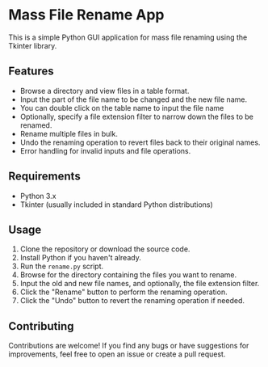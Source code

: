 # Mass File Rename App

This is a simple Python GUI application for mass file renaming using the Tkinter library.

## Features

- Browse a directory and view files in a table format.
- Input the part of the file name to be changed and the new file name.
- You can double click on the table name to input the file name
- Optionally, specify a file extension filter to narrow down the files to be renamed.
- Rename multiple files in bulk.
- Undo the renaming operation to revert files back to their original names.
- Error handling for invalid inputs and file operations.

## Requirements

- Python 3.x
- Tkinter (usually included in standard Python distributions)

## Usage

1. Clone the repository or download the source code.
2. Install Python if you haven't already.
3. Run the `rename.py` script.
4. Browse for the directory containing the files you want to rename.
5. Input the old and new file names, and optionally, the file extension filter.
6. Click the "Rename" button to perform the renaming operation.
7. Click the "Undo" button to revert the renaming operation if needed.

## Contributing

Contributions are welcome! If you find any bugs or have suggestions for improvements, feel free to open an issue or create a pull request.
